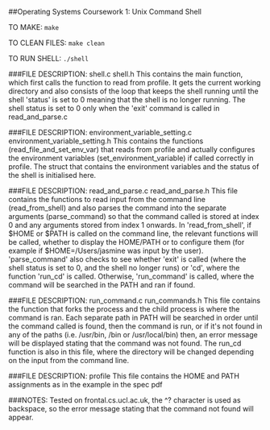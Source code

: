 ##Operating Systems Coursework 1: Unix Command Shell

TO MAKE: ```make```

TO CLEAN FILES: ```make clean```

TO RUN SHELL: ```./shell```


###FILE DESCRIPTION: shell.c shell.h
This contains the main function, which first calls the function to read from profile. It gets the current working directory and also consists of the loop that keeps the shell running until the shell 'status' is set to 0 meaning that the shell is no longer running. The shell status is set to 0 only when the 'exit' command is called in read_and_parse.c

###FILE DESCRIPTION: environment_variable_setting.c environment_variable_setting.h
This contains the functions (read_file_and_set_env_var) that reads from profile and actually configures the environment variables (set_environment_variable) if called correctly in profile. The struct that contains the environment variables and the status of the shell is initialised here. 

###FILE DESCRIPTION: read_and_parse.c read_and_parse.h
This file contains the functions to read input from the command line (read_from_shell) and also parses the command into the separate arguments (parse_command) so that the command called is stored at index 0 and any arguments stored from index 1 onwards. In 'read_from_shell', if $HOME or $PATH is called on the command line, the relevant functions will be called, whether to display the HOME/PATH or to configure them (for example if $HOME=/Users/jasmine was input by the user). 'parse_command' also checks to see whether 'exit' is called (where the shell status is set to 0, and the shell no longer runs) or 'cd', where the function 'run_cd' is called. Otherwise, 'run_command' is called, where the command will be searched in the PATH and ran if found.

###FILE DESCRIPTION: run_command.c run_commands.h
This file contains the function that forks the process and the child process is where the command is ran. Each separate path in PATH will be searched in order until the command called is found, then the command is run, or if it's not found in any of the paths (i.e. /usr/bin, /bin or /usr/local/bin) then, an error message will be displayed stating that the command was not found. The run_cd function is also in this file, where the directory will be changed depending on the input from the command line.

###FILE DESCRIPTION: profile
This file contains the HOME and PATH assignments as in the example in the spec pdf

###NOTES:
Tested on frontal.cs.ucl.ac.uk, the ^? character is used as backspace, so the error message stating that the command not found will appear.
